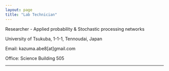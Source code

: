 ```yaml
---
layout: page
title: "Lab Technician"
---
```


Researcher - Applied probability & Stochastic processing networks 

University of Tsukuba, 1-1-1, Tennoudai, Japan

Email: kazuma.abe8[at]gmail.com

Office: Science Building 505

---

